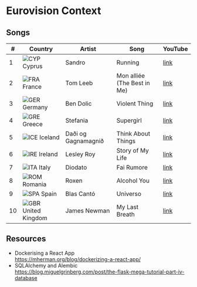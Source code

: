 # Eurovision Context

## Songs

|  # | Country        | Artist              | Song                        | YouTube                                |
|----|----------------|---------------------|-----------------------------|----------------------------------------|
|  1 | ![CYP](https://upload.wikimedia.org/wikipedia/commons/thumb/d/d4/Flag_of_Cyprus.svg/23px-Flag_of_Cyprus.svg.png) Cyprus         | Sandro              | Running                     | [link](https://www.youtube.com/watch?v=Jl_qEw_4OK0&list=PLmWYEDTNOGUL69D2wj9m2onBKV2s3uT5Y&index=21) |
|  2 | ![FRA](https://upload.wikimedia.org/wikipedia/en/thumb/c/c3/Flag_of_France.svg/23px-Flag_of_France.svg.png) France         | Tom Leeb            | Mon alliée (The Best in Me) | [link](https://www.youtube.com/watch?v=D02Xlo_LfRU&list=PLmWYEDTNOGUL69D2wj9m2onBKV2s3uT5Y&index=35) |
|  3 | ![GER](https://upload.wikimedia.org/wikipedia/en/thumb/b/ba/Flag_of_Germany.svg/23px-Flag_of_Germany.svg.png) Germany        | Ben Dolic           | Violent Thing               | [link](https://www.youtube.com/watch?v=hAobDQ9GbT4&list=PLmWYEDTNOGUL69D2wj9m2onBKV2s3uT5Y&index=31) |
|  4 | ![GRE](https://upload.wikimedia.org/wikipedia/commons/thumb/5/5c/Flag_of_Greece.svg/23px-Flag_of_Greece.svg.png) Greece         | Stefania            | Supergirl                   |[link](https://www.youtube.com/watch?v=dJxCINWp_j0&list=PLmWYEDTNOGUL69D2wj9m2onBKV2s3uT5Y&index=10) |
|  5 | ![ICE](https://upload.wikimedia.org/wikipedia/commons/thumb/c/ce/Flag_of_Iceland.svg/21px-Flag_of_Iceland.svg.png) Iceland        | Daði og Gagnamagnið | Think About Things          | [link](https://www.youtube.com/watch?v=1HU7ocv3S2o&list=PLmWYEDTNOGUL69D2wj9m2onBKV2s3uT5Y&index=18) |
|  6 | ![IRE](https://upload.wikimedia.org/wikipedia/commons/thumb/4/45/Flag_of_Ireland.svg/23px-Flag_of_Ireland.svg.png) Ireland        | Lesley Roy          | Story of My Life            | [link](https://www.youtube.com/watch?v=HLgE0Ayl5Hc&list=PLmWYEDTNOGUL69D2wj9m2onBKV2s3uT5Y&index=24) |
|  7 | ![ITA](https://upload.wikimedia.org/wikipedia/en/thumb/0/03/Flag_of_Italy.svg/23px-Flag_of_Italy.svg.png) Italy          | Diodato             | Fai Rumore                  | [link](https://www.youtube.com/watch?v=TA57rugucwk&list=PLmWYEDTNOGUL69D2wj9m2onBKV2s3uT5Y&index=3) |
|  8 | ![ROM](https://upload.wikimedia.org/wikipedia/commons/thumb/7/73/Flag_of_Romania.svg/23px-Flag_of_Romania.svg.png) Romania        | Roxen               | Alcohol You                 | [link](https://www.youtube.com/watch?v=TmqSU3v_Mtw&list=PLmWYEDTNOGUL69D2wj9m2onBKV2s3uT5Y&index=7) |
|  9 | ![SPA](https://upload.wikimedia.org/wikipedia/en/thumb/9/9a/Flag_of_Spain.svg/23px-Flag_of_Spain.svg.png) Spain          | Blas Cantó          | Universo                    | [link](https://www.youtube.com/watch?v=zuDdex1st-Y&list=PLmWYEDTNOGUL69D2wj9m2onBKV2s3uT5Y&index=38) |
| 10 | ![GBR](https://upload.wikimedia.org/wikipedia/en/thumb/a/ae/Flag_of_the_United_Kingdom.svg/23px-Flag_of_the_United_Kingdom.svg.png) United Kingdom | James Newman        | My Last Breath              | [link](https://www.youtube.com/watch?v=6iS-lV909T4&list=PLmWYEDTNOGUL69D2wj9m2onBKV2s3uT5Y&index=36) |

## Resources

* Dockerising a React App<br/>https://mherman.org/blog/dockerizing-a-react-app/
* SQLAlchemy and Alembic<br/>https://blog.miguelgrinberg.com/post/the-flask-mega-tutorial-part-iv-database